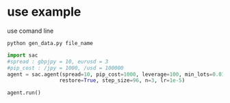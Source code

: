 # use example

use comand line
```
python gen_data.py file_name
```

```python
import sac
#spread : gbpjpy = 10, eurusd = 3
#pip_cost : /jpy = 1000, /usd = 100000
agent = sac.agent(spread=10, pip_cost=1000, leverage=100, min_lots=0.01, assets=100000, available_assets_rate=0.4,
                 restore=True, step_size=96, n=3, lr=1e-5)

agent.run()
```
